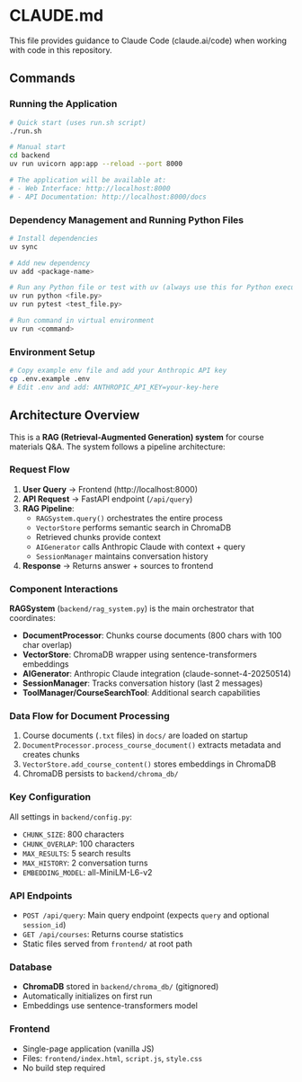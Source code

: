 # CLAUDE.md

This file provides guidance to Claude Code (claude.ai/code) when working with code in this repository.

## Commands

### Running the Application
```bash
# Quick start (uses run.sh script)
./run.sh

# Manual start
cd backend
uv run uvicorn app:app --reload --port 8000

# The application will be available at:
# - Web Interface: http://localhost:8000
# - API Documentation: http://localhost:8000/docs
```

### Dependency Management and Running Python Files
```bash
# Install dependencies
uv sync

# Add new dependency
uv add <package-name>

# Run any Python file or test with uv (always use this for Python execution)
uv run python <file.py>
uv run pytest <test_file.py>

# Run command in virtual environment
uv run <command>
```

### Environment Setup
```bash
# Copy example env file and add your Anthropic API key
cp .env.example .env
# Edit .env and add: ANTHROPIC_API_KEY=your-key-here
```

## Architecture Overview

This is a **RAG (Retrieval-Augmented Generation) system** for course materials Q&A. The system follows a pipeline architecture:

### Request Flow
1. **User Query** → Frontend (http://localhost:8000)
2. **API Request** → FastAPI endpoint (`/api/query`)
3. **RAG Pipeline**:
   - `RAGSystem.query()` orchestrates the entire process
   - `VectorStore` performs semantic search in ChromaDB
   - Retrieved chunks provide context
   - `AIGenerator` calls Anthropic Claude with context + query
   - `SessionManager` maintains conversation history
4. **Response** → Returns answer + sources to frontend

### Component Interactions

**RAGSystem** (`backend/rag_system.py`) is the main orchestrator that coordinates:
- **DocumentProcessor**: Chunks course documents (800 chars with 100 char overlap)
- **VectorStore**: ChromaDB wrapper using sentence-transformers embeddings
- **AIGenerator**: Anthropic Claude integration (claude-sonnet-4-20250514)
- **SessionManager**: Tracks conversation history (last 2 messages)
- **ToolManager/CourseSearchTool**: Additional search capabilities

### Data Flow for Document Processing
1. Course documents (`.txt` files) in `docs/` are loaded on startup
2. `DocumentProcessor.process_course_document()` extracts metadata and creates chunks
3. `VectorStore.add_course_content()` stores embeddings in ChromaDB
4. ChromaDB persists to `backend/chroma_db/`

### Key Configuration
All settings in `backend/config.py`:
- `CHUNK_SIZE`: 800 characters
- `CHUNK_OVERLAP`: 100 characters
- `MAX_RESULTS`: 5 search results
- `MAX_HISTORY`: 2 conversation turns
- `EMBEDDING_MODEL`: all-MiniLM-L6-v2

### API Endpoints
- `POST /api/query`: Main query endpoint (expects `query` and optional `session_id`)
- `GET /api/courses`: Returns course statistics
- Static files served from `frontend/` at root path

### Database
- **ChromaDB** stored in `backend/chroma_db/` (gitignored)
- Automatically initializes on first run
- Embeddings use sentence-transformers model

### Frontend
- Single-page application (vanilla JS)
- Files: `frontend/index.html`, `script.js`, `style.css`
- No build step required
